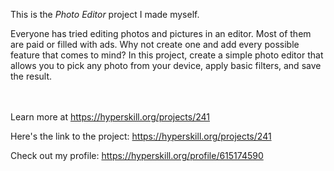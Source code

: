 This is the *Photo Editor* project I made myself.


<p>Everyone has tried editing photos and pictures in an editor. Most of them are paid or filled with ads. Why not create one and add every possible feature that comes to mind? In this project, create a simple photo editor that allows you to pick any photo from your device, apply basic filters, and save the result.</p><br/><br/>Learn more at <a href="https://hyperskill.org/projects/241?utm_source=ide&utm_medium=ide&utm_campaign=ide&utm_content=project-card">https://hyperskill.org/projects/241</a>

Here's the link to the project: https://hyperskill.org/projects/241

Check out my profile: https://hyperskill.org/profile/615174590